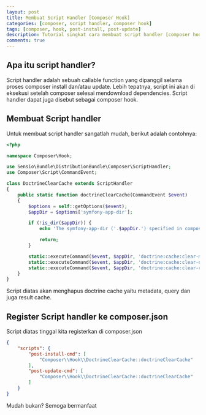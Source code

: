 ```yaml
---
layout: post
title: Membuat Script Handler [Composer Hook]
categories: [composer, script handler, composer hook]
tags: [composer, hook, post-install, post-update]
description: Tutorial singkat cara membuat script handler [composer hook] untuk otomatisasi "task" yang akan dijalankan ketika composer install atau composer update. 
comments: true
---
```


## Apa itu script handler?

Script handler adalah sebuah callable function yang dipanggil selama proses composer install dan/atau update. Lebih tepatnya, script ini akan di eksekusi setelah composer selesai
mendownload dependencies. Script handler dapat juga disebut sebagai composer hook.

## Membuat Script handler

Untuk membuat script handler sangatlah mudah, berikut adalah contohnya:

```php
<?php

namespace Composer\Hook;

use Sensio\Bundle\DistributionBundle\Composer\ScriptHandler;
use Composer\Script\CommandEvent;

class DoctrineClearCache extends ScriptHandler
{
    public static function doctrineClearCache(CommandEvent $event)
    {
        $options = self::getOptions($event);
        $appDir = $options['symfony-app-dir'];

        if (!is_dir($appDir)) {
            echo 'The symfony-app-dir ('.$appDir.') specified in composer.json was not found in '.getcwd().', can not clear the cache.'.PHP_EOL;

            return;
        }

        static::executeCommand($event, $appDir, 'doctrine:cache:clear-metadata', $options['process-timeout']);
        static::executeCommand($event, $appDir, 'doctrine:cache:clear-query', $options['process-timeout']);
        static::executeCommand($event, $appDir, 'doctrine:cache:clear-result', $options['process-timeout']);
    }
}
```

Script diatas akan menghapus doctrine cache yaitu metadata, query dan juga result cache.

## Register Script handler ke composer.json

Script diatas tinggal kita registerkan di composer.json

```json
{
    "scripts": {
        "post-install-cmd": [
            "Composer\\Hook\\DoctrineClearCache::doctrineClearCache"
        ],
        "post-update-cmd": [
            "Composer\\Hook\\DoctrineClearCache::doctrineClearCache"
        ]
    }
}
```

Mudah bukan? Semoga bermanfaat 